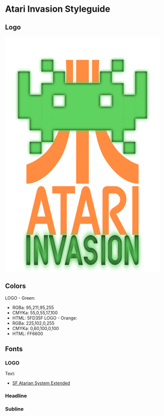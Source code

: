 # Atari Invasion Styleguide

## Logo

  ![Preview](https://raw.githubusercontent.com/senorrossie/ai-styleguide/master/logo/Atari%20Invasion%20-%20Multilayer%20v5.2.png)

## Colors

LOGO - Green:
  - RGBa: 95,211,95,255
  - CMYKa: 55,0,55,17,100
  - HTML: 5FD35F
LOGO - Orange:
  - RGBa: 225,102,0,255
  - CMYKa: 0,60,100,0,100
  - HTML: FF6600

## Fonts

### LOGO

Text:
  - [SF Atarian System Extended](http://www.onlinewebfonts.com/download/a575960e7b96141e7ec34bc95aa772e2)

### Headline

### Subline

